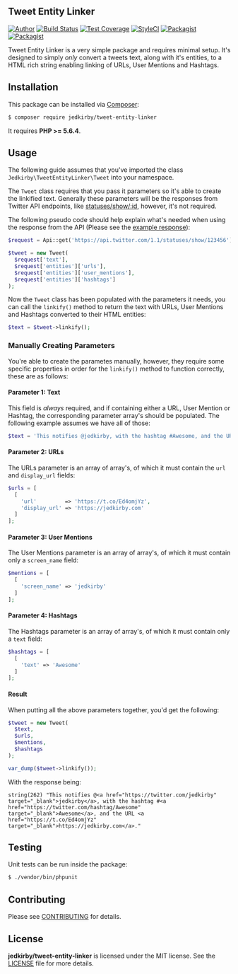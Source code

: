 Tweet Entity Linker
-------
[![Author](https://img.shields.io/badge/author-@jedkirby-blue.svg?style=flat-square)](https://twitter.com/jedkirby)
[![Build Status](https://img.shields.io/travis/jedkirby/tweet-entity-linker/master.svg?style=flat-square)](https://travis-ci.org/jedkirby/tweet-entity-linker)
[![Test Coverage](https://img.shields.io/coveralls/jedkirby/tweet-entity-linker/master.svg?style=flat-square)](https://coveralls.io/github/jedkirby/tweet-entity-linker)
[![StyleCI](https://styleci.io/repos/78195612/shield?branch=feature/styleci)](https://styleci.io/repos/78195612)
[![Packagist](https://img.shields.io/packagist/v/jedkirby/tweet-entity-linker.svg?style=flat-square)](https://packagist.org/packages/jedkirby/tweet-entity-linker)
[![Packagist](https://img.shields.io/packagist/l/jedkirby/tweet-entity-linker.svg?style=flat-square)](https://github.com/jedkirby/tweet-entity-linker/blob/master/LICENSE)

Tweet Entity Linker is a very simple package and requires minimal setup. It's designed to simply _only_ convert a tweets text, along with it's entities, to a HTML rich string enabling linking of URLs, User Mentions and Hashtags.

Installation
-------

This package can be installed via [Composer]:

``` bash
$ composer require jedkirby/tweet-entity-linker
```

It requires **PHP >= 5.6.4**.

Usage
-------

The following guide assumes that you've imported the class `Jedkirby\TweetEntityLinker\Tweet` into your namespace.

The `Tweet` class requires that you pass it parameters so it's able to create the linkified text. Generally these parameters will be the responses from Twitter API endpoints, like [statuses/show/:id](https://dev.twitter.com/rest/reference/get/statuses/show/id), however, it's not required.

The following pseudo code should help explain what's needed when using the response from the API (Please see the [example response](https://dev.twitter.com/rest/reference/get/statuses/show/id#example-response)):

``` php
$request = Api::get('https://api.twitter.com/1.1/statuses/show/123456');

$tweet = new Tweet(
  $request['text'],
  $request['entities']['urls'],
  $request['entities']['user_mentions'],
  $request['entities']['hashtags']
);
```

Now the `Tweet` class has been populated with the parameters it needs, you can call the `linkify()` method to return the text with URLs, User Mentions and Hashtags converted to their HTML entities:

``` php
$text = $tweet->linkify();
```

### Manually Creating Parameters

You're able to create the parametes manually, however, they require some specific properties in order for the `linkify()` method to function correctly, these are as follows:

#### Parameter 1: Text

This field is _always_ required, and if containing either a URL, User Mention or Hashtag, the corresponding parameter array's should be populated. The following example assumes we have all of those:

``` php
$text = 'This notifies @jedkirby, with the hashtag #Awesome, and the URL https://t.co/Ed4omjYz.';
```

#### Parameter 2: URLs

The URLs parameter is an array of array's, of which it must contain the `url` and `display_url` fields:

``` php
$urls = [
  [
    'url'         => 'https://t.co/Ed4omjYz',
    'display_url' => 'https://jedkirby.com'
  ]
];
```

#### Parameter 3: User Mentions

The User Mentions parameter is an array of array's, of which it must contain only a `screen_name` field:

``` php
$mentions = [
  [
    'screen_name' => 'jedkirby'
  ]
];
```

#### Parameter 4: Hashtags

The Hashtags parameter is an array of array's, of which it must contain only a `text` field:

``` php
$hashtags = [
  [
    'text' => 'Awesome'
  ]
];
```

#### Result

When putting all the above parameters together, you'd get the following:

``` php
$tweet = new Tweet(
  $text,
  $urls,
  $mentions,
  $hashtags
);

var_dump($tweet->linkify());
```

With the response being:

``` none
string(262) "This notifies @<a href="https://twitter.com/jedkirby" target="_blank">jedkirby</a>, with the hashtag #<a href="https://twitter.com/hashtag/Awesome" target="_blank">Awesome</a>, and the URL <a href="https://t.co/Ed4omjYz" target="_blank">https://jedkirby.com</a>."
```

Testing
-------

Unit tests can be run inside the package:

``` bash
$ ./vendor/bin/phpunit
```

Contributing
-------

Please see [CONTRIBUTING](CONTRIBUTING.md) for details.

License
-------

**jedkirby/tweet-entity-linker** is licensed under the MIT license.  See the [LICENSE](LICENSE) file for more details.

[Composer]: https://getcomposer.org/
